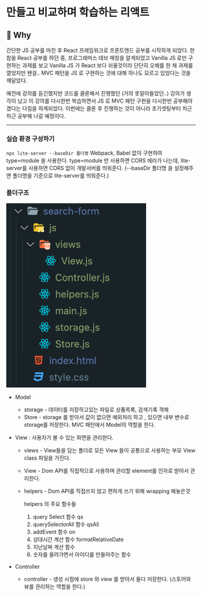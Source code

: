 # 만들고 비교하며 학습하는 리액트

## 📍 Why

간단한 JS 공부를 마친 후 React 프레임워크로 프론트엔드 공부를 시작하게 되었다.
한참을 React 공부를 하던 중, 프로그래머스 데브 매칭을 알게되었고 Vanilla JS 로만 구현하는 과제를 보고
Vanilla JS 가 React 보다 쉬울것이라 단단히 오해를 한 채 과제를 열었지만 왠걸.. MVC 패턴을 JS 로 구현하는 것에 대해 하나도 모르고 있었다는 것을 깨달았다.

예전에 강의를 듣긴했지만 코드를 클론해서 진행했던 (거의 못알아들었던..) 강의가 생각이 났고 이 강의를 다시한번 복습하면서 JS 로 MVC 패턴 구현을 다시한번 공부해야겠다는 다짐을 하게되었다.
이번에는 클론 후 진행하는 것이 아니라 초기셋팅부터 차근차근 공부해 나갈 예정이다.

---

### 실습 환경 구성하기

`npx lite-server --baseDir 폴더명`
Webpack, Babel 없이 구현하여 type=module 을 사용한다.
type=module 만 사용하면 CORS 에러가 나는데, lite-server를 사용하면 CORS 없이 개발서버를 띄워준다. (--baseDir 폴더명 을 설정해주면 폴더명을 기준으로 lite-server를 띄워준다.)

### 폴더구조

![folderStructure](./README.assets/folder-structure.png)

- Model

  - storage - 데이터를 저장하고있는 파일로 상품목록, 검색기록 객체
  - Store - storage 를 받아서 값이 없으면 예외처리 하고 , 있으면 내부 변수로 storage를 저장한다. MVC 패턴에서 Model의 역할을 한다.

- View : 사용자가 볼 수 있는 화면을 관리한다.

  - views - View들을 담는 폴더로 모든 View 들이 공통으로 사용하는 부모 View class 파일을 가진다.
  - View - Dom API를 직접적으로 사용하며 관리할 element를 인자로 받아서 관리한다.
  - helpers - Dom API를 직접쓰지 않고 편하게 쓰기 위해 wrapping 해놓은것

    helpers 의 주요 함수들

    1. query Select 함수 qs
    2. querySelectorAll 함수 qsAll
    3. addEvent 함수 on
    4. 상대시간 계산 함수 formatRelativeDate
    5. 지난날짜 계산 함수
    6. 숫자를 올려가면서 아이디를 만들어주는 함수

- Controller
  - controller - 생성 시점에 store 와 view 를 받아서 둘다 저장한다. (스토어와 뷰를 관리하는 역할을 한다.)
